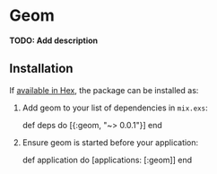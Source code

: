 # Geom

**TODO: Add description**

## Installation

If [available in Hex](https://hex.pm/docs/publish), the package can be installed as:

  1. Add geom to your list of dependencies in `mix.exs`:

        def deps do
          [{:geom, "~> 0.0.1"}]
        end

  2. Ensure geom is started before your application:

        def application do
          [applications: [:geom]]
        end
